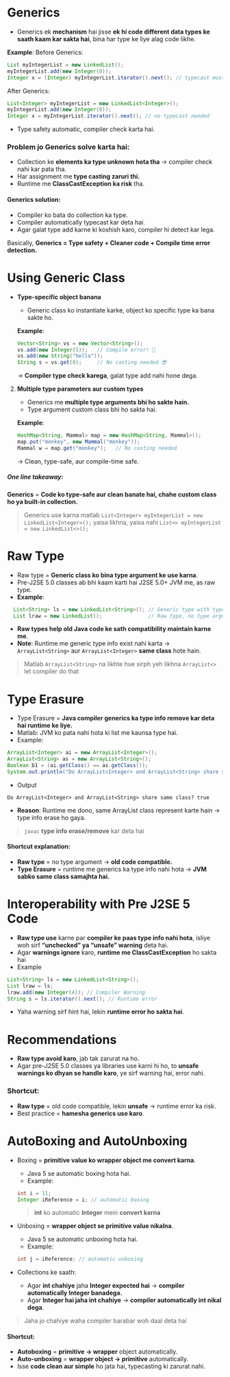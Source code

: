 # Generics
* Generics ek **mechanism** hai jisse **ek hi code different data types ke saath kaam kar sakta hai**, bina har type ke liye alag code likhe.

**Example**:
Before Generics:
```java
List myIntegerList = new LinkedList();
myIntegerList.add(new Integer(0));
Integer x = (Integer) myIntegerList.iterator().next(); // typecast must, warna runtime exception
```

After Generics:
```java
List<Integer> myIntegerList = new LinkedList<Integer>();
myIntegerList.add(new Integer(0));
Integer x = myIntegerList.iterator().next(); // no typecast needed
```
* Type safety automatic, compiler check karta hai.

### Problem jo Generics solve karta hai:
* Collection ke **elements ka type unknown hota tha** → compiler check nahi kar pata tha.
* Har assignment me **type casting zaruri thi.**
* Runtime me **ClassCastException ka risk** tha.

#### Generics solution:
* Compiler ko bata do collection ka type.
* Compiler automatically typecast kar deta hai.
* Agar galat type add karne ki koshish karo, compiler hi detect kar lega.

Basically, **Generics = Type safety + Cleaner code + Compile time error detection.**

# Using Generic Class
* **Type-specific object banana**
    * Generic class ko instantiate karke, object ko specific type ka bana sakte ho.

    **Example**:
    ```java
    Vector<String> vs = new Vector<String>();
    vs.add(new Integer(5));   // Compile error! 🚫
    vs.add(new String("hello"));  
    String s = vs.get(0);     // No casting needed 😎
    ```

    → **Compiler type check karega**, galat type add nahi hone dega.

2. **Multiple type parameters aur custom types**
   * Generics me **multiple type arguments bhi ho sakte hain.**
   * Type argument custom class bhi ho sakta hai.

    **Example**:
    ```java
    HashMap<String, Mammal> map = new HashMap<String, Mammal>();
    map.put("monkey", new Mammal("monkey"));
    Mammal w = map.get("monkey");   // No casting needed
    ```

    → Clean, type-safe, aur compile-time safe.

##### One line takeaway:
**Generics** = **Code ko type-safe aur clean banate hai, chahe custom class ho ya built-in collection.**

> Generics use karna matlab `List<Integer> myIntegerList = new LinkedList<Integer>();` yaisa likhna, yaisa nahi `List<> myIntegerList = new LinkedList<>();`


# Raw Type
* Raw type = **Generic class ko bina type argument ke use karna**.
* Pre-J2SE 5.0 classes ab bhi kaam karti hai J2SE 5.0+ JVM me, as raw type.
* **Example**:
```java
  List<String> ls = new LinkedList<String>(); // Generic type with type argument
  List lraw = new LinkedList();               // Raw type, no type argument
```
* **Raw types help old Java code ke sath compatibility maintain karne me**.
* **Note**: Runtime me generic type info exist nahi karta → `ArrayList<String>` aur `ArrayList<Integer>` **same class** hote hain.

> Matlab `ArrayList<String>` na likhte hue sirph yeh likhna `ArrayList<>` let compiler do that

# Type Erasure
* Type Erasure = **Java compiler generics ka type info remove kar deta hai runtime ke liye.**
* Matlab: JVM ko pata nahi hota ki list me kaunsa type hai.
* Example:
```java
ArrayList<Integer> ai = new ArrayList<Integer>();
ArrayList<String> as = new ArrayList<String>();
Boolean b1 = (ai.getClass() == as.getClass());
System.out.println("Do ArrayList<Integer> and ArrayList<String> share same class? " + b1);
```
* Output
```vbnet
Do ArrayList<Integer> and ArrayList<String> share same class? true

```
* **Reason**: Runtime me dono, same ArrayList class represent karte hain → type info erase ho gaya.

> `javac` **type info erase/remove** kar deta hai

#### Shortcut explanation:
* **Raw type** = no type argument → **old code compatible.**
* **Type Erasure** = runtime me generics ka type info nahi hota → **JVM sabko same class samajhta hai.**

# Interoperability with Pre J2SE 5 Code
* **Raw type use** karne par **compiler ke paas type info nahi hota**, isliye woh sirf **“unchecked” ya “unsafe” warning** deta hai.
* Agar **warnings ignore** karo, **runtime me ClassCastException** ho sakta hai
* Example
```java
List<String> ls = new LinkedList<String>();
List lraw = ls;
lraw.add(new Integer(4)); // Compiler Warning
String s = ls.iterator().next(); // Runtime error
```
* Yaha warning sirf hint hai, lekin **runtime error ho sakta hai**.

# Recommendations
* **Raw type avoid karo**, jab tak zarurat na ho.
* Agar pre-J2SE 5.0 classes ya libraries use karni hi ho, to **unsafe warnings ko dhyan se handle karo**, ye sirf warning hai, error nahi.

### Shortcut:
* **Raw type** = old code compatible, lekin **unsafe** → runtime error ka risk.
* Best practice = **hamesha generics use karo**.



# AutoBoxing and AutoUnboxing
* Boxing = **primitive value ko wrapper object me convert karna**.
    * Java 5 se automatic boxing hota hai.
    * Example:
    ```java
    int i = 11;
    Integer iReference = i; // automatic boxing
    ```
    > **int** ko automatic **Integer** mein **convert karna**

* Unboxing = **wrapper object se primitive value nikalna**.
    * Java 5 se automatic unboxing hota hai.
    * Example:
    ```java
    int j = iReference; // automatic unboxing
    ```

* Collections ke saath:
    * Agar **int chahiye** jaha **Integer expected hai** → **compiler automatically Integer banadega.**
    * Agar **Integer hai jaha int chahiye** → **compiler automatically int nikal dega**.

> Jaha jo chahiye waha compiler barabar woh daal deta hai

#### Shortcut:
  * **Autoboxing** = **primitive → wrapper** object automatically.
  * **Auto-unboxing** = **wrapper object → primitive** automatically.
  * Isse **code clean aur simple** ho jata hai, typecasting ki zarurat nahi.